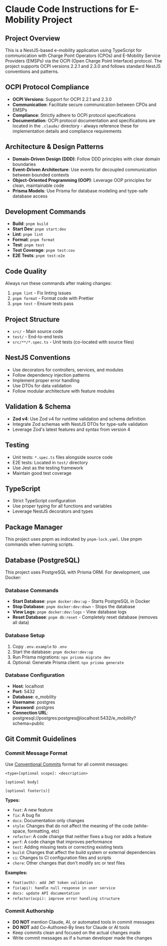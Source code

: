# Claude Code Instructions for E-Mobility Project

## Project Overview
This is a NestJS-based e-mobility application using TypeScript for communication with Charge Point Operators (CPOs) and E-Mobility Service Providers (EMSPs) via the OCPI (Open Charge Point Interface) protocol. The project supports OCPI versions 2.2.1 and 2.3.0 and follows standard NestJS conventions and patterns.

## OCPI Protocol Compliance
- **OCPI Versions**: Support for OCPI 2.2.1 and 2.3.0
- **Communication**: Facilitate secure communication between CPOs and EMSPs
- **Compliance**: Strictly adhere to OCPI protocol specifications
- **Documentation**: OCPI protocol documentation and specifications are located in the `.claude/` directory - always reference these for implementation details and compliance requirements

## Architecture & Design Patterns
- **Domain-Driven Design (DDD)**: Follow DDD principles with clear domain boundaries
- **Event-Driven Architecture**: Use events for decoupled communication between bounded contexts
- **Object-Oriented Programming (OOP)**: Leverage OOP principles for clean, maintainable code
- **Prisma Models**: Use Prisma for database modeling and type-safe database access

## Development Commands
- **Build**: `pnpm build`
- **Start Dev**: `pnpm start:dev`
- **Lint**: `pnpm lint`
- **Format**: `pnpm format`
- **Test**: `pnpm test`
- **Test Coverage**: `pnpm test:cov`
- **E2E Tests**: `pnpm test:e2e`

## Code Quality
Always run these commands after making changes:
1. `pnpm lint` - Fix linting issues
2. `pnpm format` - Format code with Prettier
3. `pnpm test` - Ensure tests pass

## Project Structure
- `src/` - Main source code
- `test/` - End-to-end tests
- `src/**/*.spec.ts` - Unit tests (co-located with source files)

## NestJS Conventions
- Use decorators for controllers, services, and modules
- Follow dependency injection patterns
- Implement proper error handling
- Use DTOs for data validation
- Follow modular architecture with feature modules

## Validation & Schema
- **Zod v4**: Use Zod v4 for runtime validation and schema definition
- Integrate Zod schemas with NestJS DTOs for type-safe validation
- Leverage Zod's latest features and syntax from version 4

## Testing
- Unit tests: `*.spec.ts` files alongside source code
- E2E tests: Located in `test/` directory
- Use Jest as the testing framework
- Maintain good test coverage

## TypeScript
- Strict TypeScript configuration
- Use proper typing for all functions and variables
- Leverage NestJS decorators and types

## Package Manager
This project uses pnpm as indicated by `pnpm-lock.yaml`. Use pnpm commands when running scripts.

## Database (PostgreSQL)
This project uses PostgreSQL with Prisma ORM. For development, use Docker:

### Database Commands
- **Start Database**: `pnpm docker:dev:up` - Starts PostgreSQL in Docker
- **Stop Database**: `pnpm docker:dev:down` - Stops the database
- **View Logs**: `pnpm docker:dev:logs` - View database logs
- **Reset Database**: `pnpm db:reset` - Completely reset database (removes all data)

### Database Setup
1. Copy `.env.example` to `.env`
2. Start the database: `pnpm docker:dev:up`
3. Run Prisma migrations: `npx prisma migrate dev`
4. Optional: Generate Prisma client: `npx prisma generate`

### Database Configuration
- **Host**: localhost
- **Port**: 5432
- **Database**: e_mobility
- **Username**: postgres
- **Password**: postgres
- **Connection URL**: postgresql://postgres:postgres@localhost:5432/e_mobility?schema=public

## Git Commit Guidelines

### Commit Message Format
Use [Conventional Commits](https://www.conventionalcommits.org/) format for all commit messages:

```
<type>[optional scope]: <description>

[optional body]

[optional footer(s)]
```

**Types:**
- `feat`: A new feature
- `fix`: A bug fix
- `docs`: Documentation only changes
- `style`: Changes that do not affect the meaning of the code (white-space, formatting, etc)
- `refactor`: A code change that neither fixes a bug nor adds a feature
- `perf`: A code change that improves performance
- `test`: Adding missing tests or correcting existing tests
- `build`: Changes that affect the build system or external dependencies
- `ci`: Changes to CI configuration files and scripts
- `chore`: Other changes that don't modify src or test files

**Examples:**
- `feat(auth): add JWT token validation`
- `fix(api): handle null response in user service`
- `docs: update API documentation`
- `refactor(ocpi): improve error handling structure`

### Commit Authorship
- **DO NOT** mention Claude, AI, or automated tools in commit messages
- **DO NOT** add Co-Authored-By lines for Claude or AI tools
- Keep commits clean and focused on the actual changes made
- Write commit messages as if a human developer made the changes